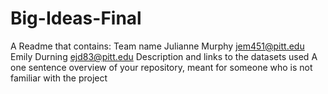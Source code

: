 # Big-Ideas-Final

A Readme that contains:
Team name
Julianne Murphy jem451@pitt.edu
Emily Durning ejd83@pitt.edu
Description and links to the datasets used
A one sentence overview of your repository, meant for someone who is not familiar with the project
